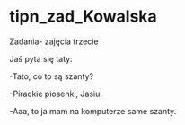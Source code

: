 # tipn_zad_Kowalska
Zadania- zajęcia trzecie

Jaś pyta się taty:

-Tato, co to są szanty?

-Pirackie piosenki, Jasiu.

-Aaa, to ja mam na komputerze same szanty.
